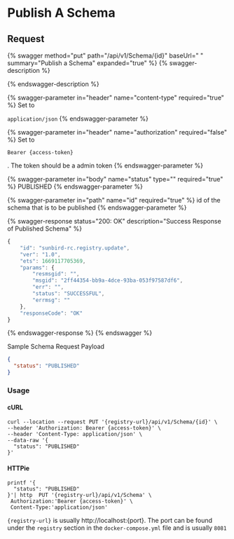 # Publish A Schema

## Request

{% swagger method="put" path="/api/v1/Schema/{id}" baseUrl=" " summary="Publish a Schema" expanded="true" %}
{% swagger-description %}

{% endswagger-description %}

{% swagger-parameter in="header" name="content-type" required="true" %}
Set to 

`application/json`
{% endswagger-parameter %}

{% swagger-parameter in="header" name="authorization" required="false" %}
Set to 

`Bearer {access-token}`

 . The token should be a admin token
{% endswagger-parameter %}

{% swagger-parameter in="body" name="status" type="" required="true" %}
PUBLISHED
{% endswagger-parameter %}

{% swagger-parameter in="path" name="id" required="true" %}
id of the schema that is to be published
{% endswagger-parameter %}

{% swagger-response status="200: OK" description="Success Response of Published Schema" %}
```javascript
{
    "id": "sunbird-rc.registry.update",
    "ver": "1.0",
    "ets": 1669117705369,
    "params": {
        "resmsgid": "",
        "msgid": "2ff44354-bb9a-4dce-93ba-053f97587df6",
        "err": "",
        "status": "SUCCESSFUL",
        "errmsg": ""
    },
    "responseCode": "OK"
}
```
{% endswagger-response %}
{% endswagger %}

Sample Schema Request Payload

```json
{
  "status": "PUBLISHED"
}
```

### Usage

#### cURL

```shell
curl --location --request PUT '{registry-url}/api/v1/Schema/{id}' \
--header 'Authorization: Bearer {access-token}' \
--header 'Content-Type: application/json' \
--data-raw '{
  "status": "PUBLISHED"
}'
```

#### HTTPie

```
printf '{
  "status": "PUBLISHED"
}'| http  PUT '{registry-url}/api/v1/Schema' \
 Authorization:'Bearer {access-token}' \
 Content-Type:'application/json'
```

`{registry-url}` is usually http://localhost:{port}. The port can be found under the `registry` section in the `docker-compose.yml` file and is usually `8081`
